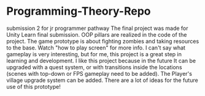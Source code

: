 # Programming-Theory-Repo
submission 2 for jr programmer pathway
The final project was made for Unity Learn final submission. 
OOP pillars are realized in the code of the project. 
The game prototype is about fighting zombies and taking resources to the base. 
Watch "how to play screen" for more info. 
I can't say what gameplay is very interesting, but for me, this project is a great step in learning and development. 
I like this project because in the future It can be upgraded with a quest system, or with transitions 
inside the locations (scenes with top-down or FPS gameplay need to be added). 
The Player's village upgrade system can be added. There are a lot of ideas for the future use of this prototype!

